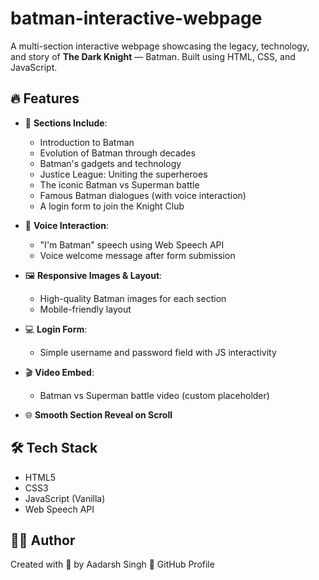 # batman-interactive-webpage



A multi-section interactive webpage showcasing the legacy, technology, and story of **The Dark Knight** — Batman. Built using HTML, CSS, and JavaScript.

## 🔥 Features

- 📖 **Sections Include**:
  - Introduction to Batman
  - Evolution of Batman through decades
  - Batman's gadgets and technology
  - Justice League: Uniting the superheroes
  - The iconic Batman vs Superman battle
  - Famous Batman dialogues (with voice interaction)
  - A login form to join the Knight Club

- 🎤 **Voice Interaction**:
  - "I'm Batman" speech using Web Speech API
  - Voice welcome message after form submission

- 🖼️ **Responsive Images & Layout**:
  - High-quality Batman images for each section
  - Mobile-friendly layout

- 💻 **Login Form**:
  - Simple username and password field with JS interactivity

- 🎬 **Video Embed**:
  - Batman vs Superman battle video (custom placeholder)

- 🌐 **Smooth Section Reveal on Scroll**

## 🛠️ Tech Stack

- HTML5
- CSS3
- JavaScript (Vanilla)
- Web Speech API



## 🙋‍♂️ Author
Created with 💙 by Aadarsh Singh
🔗 GitHub Profile
